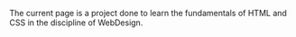The current page is a project done to learn the fundamentals of HTML and CSS in the discipline of WebDesign.
